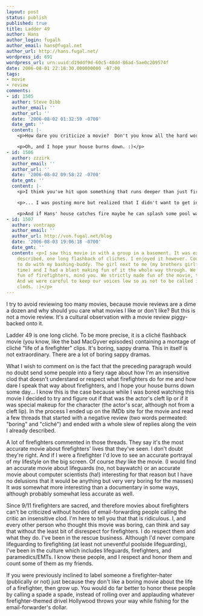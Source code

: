 ```yaml
---
layout: post
status: publish
published: true
title: Ladder 49
author: Hans
author_login: fugalh
author_email: hans@fugal.net
author_url: http://hans.fugal.net/
wordpress_id: 691
wordpress_url: urn:uuid:d19ddf9d-60c5-40dd-86ad-5ae0c209574f
date: 2006-08-01 22:18:30.000000000 -07:00
tags:
- movie
- review
comments:
- id: 1505
  author: Steve Dibb
  author_email: ''
  author_url: ''
  date: '2006-08-02 01:32:59 -0700'
  date_gmt: ''
  content: |-
    <p>How dare you criticize a movie?  Don't you know all the hard work that goes into making one?  Let's see you do a better job, punk.</p>

    <p>Oh, and I hope your house burns down. :)</p>
- id: 1506
  author: zzzirk
  author_email: ''
  author_url: ''
  date: '2006-08-02 09:58:22 -0700'
  date_gmt: ''
  content: |-
    <p>I think you've hit upon something that runs deeper than just firefighters.  It runs throughout all facets of society...  </p>

    <p>... I was posting more but realized that I didn't want to get into a rant this early in the morning so I've spared you ...</p>

    <p>And if Hans' house catches fire maybe he can splash some pool water on it... ;)</p>
- id: 1507
  author: vontrapp
  author_email: ''
  author_url: http://von.fugal.net/blog
  date: '2006-08-03 19:06:18 -0700'
  date_gmt: ''
  content: <p>I saw this movie in with a group in a basement. It was exactly as Hans
    described, one long flashback of cliches. I enjoyed it however. Could have something
    to do with my bashing-buddy. The girl next to me (my brothers girlfriend at the
    time) and I had a blast making fun of it the whole way through. We didn't make
    fun of firefighters, mind you. We strictly made fun of the movie, the presentation.
    And we were careful to keep our voices low so as not to be called insensitive
    clods. :)</p>
---
```

<p>I try to avoid reviewing too many movies, because movie reviews are a dime a
dozen and why should you care what movies I like or don't like? But this is not
a movie review. It's a cultural observation with a movie review piggy-backed
onto it.</p>

<p>Ladder 49 is one long cliché. To be more precise, it is a cliché flashback
movie (you know, like the bad MacGyver episodes) containing a montage of cliché
"life of a firefighter" clips. It's boring, sappy drama. This in itself is not
extraordinary. There are a lot of boring sappy dramas.</p>

<p>What I wish to comment on is the fact that the preceding paragraph would no
doubt send some people into a fiery rage about how I'm an insensitive clod that
doesn't understand or respect what firefighters do for me and how dare I speak
that way about firefighters, and I hope your house burns down some day... I
know this is the case because while I was bored watching this movie I decided
to try and figure out if that was the actor's cleft lip or if it was special
makeup for the character (the actor's scar, although not from a cleft lip). In
the process I ended up on the IMDb site for the movie and read a few threads
that started with a negative review (two words permeated: "boring" and
"cliché") and ended with a whole slew of replies along the vein I already
described.</p>

<p>A lot of firefighters commented in those threads. They say it's the most
accurate movie about firefighters' lives that they've seen. I don't doubt
they're right. And if I were a firefighter I'd love to see an accurate
portrayal of my lifestyle on the big screen. Of course <em>they</em> like the movie.
(I would find an accurate movie about lifeguards (no, not baywatch) or an
accurate movie about computer scientists (ha!) interesting for that reason but
I have no delusions that it would be anything but very very boring for the
masses) It <em>was</em> somewhat more interesting than a documentary in some ways,
although probably somewhat less accurate as well.</p>

<p>Since 9/11 firefighters are sacred, and therefore movies about firefighters
can't be criticized without hordes of email-forwarding people calling the
critic an insensitive clod. I'm here to tell you that that is ridiculous. I,
and every other person who thought this movie was boring, can think and say
that without the least bit of disrespect for firefighters. I do respect them
and what they do. I've been in the rescue business. Although I'd never compare
lifeguarding to firefighting (at least not uneventful poolside lifeguarding),
I've been in the culture which includes lifeguards, firefighters, and
paramedics/EMTs. I know these people, and I respect and honor them and count
some of them as my friends. </p>

<p>If you were previously inclined to label someone a firefighter-hater
(publically or not) just because they don't like a boring movie about the life
of a firefighter, then grow up.  You would do far better to honor these people
by calling a spade a spade, instead of rolling over and applauding whatever
firefighter-themed drivel Hollywood throws your way while fishing for the
email-forwarder's dollar.</p>
